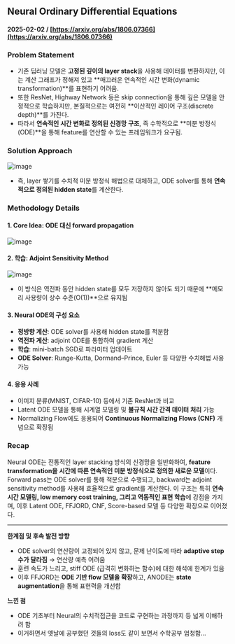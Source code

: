 ## Neural Ordinary Differential Equations  
#### 2025-02-02 / [https://arxiv.org/abs/1806.07366](https://arxiv.org/abs/1806.07366)

### Problem Statement
- 기존 딥러닝 모델은 **고정된 깊이의 layer stack**을 사용해 데이터를 변환하지만, 이는 계산 그래프가 정해져 있고 **매끄러운 연속적인 시간 변화(dynamic transformation)**를 표현하기 어려움.
- 또한 ResNet, Highway Network 등은 skip connection을 통해 깊은 모델을 안정적으로 학습하지만, 본질적으로는 여전히 **이산적인 레이어 구조(discrete depth)**를 가진다.
- 따라서 **연속적인 시간 변화로 정의된 신경망 구조**, 즉 수학적으로 **미분 방정식(ODE)**을 통해 feature를 연산할 수 있는 프레임워크가 요구됨.

### Solution Approach
![image](https://github.com/user-attachments/assets/1bf77707-17cf-4992-8e3d-630b79b8a6ab)


- 즉, layer 쌓기를 수치적 미분 방정식 해법으로 대체하고, ODE solver를 통해 **연속적으로 정의된 hidden state**를 계산한다.

### Methodology Details

#### 1. Core Idea: ODE 대신 forward propagation
![image](https://github.com/user-attachments/assets/9fe8b02d-602c-44d0-8130-1ec0866a7aac)


#### 2. 학습: Adjoint Sensitivity Method
![image](https://github.com/user-attachments/assets/b90da7db-2c6c-4b0b-9a04-267fcf13300b)

- 이 방식은 역전파 동안 hidden state를 모두 저장하지 않아도 되기 때문에 **메모리 사용량이 상수 수준(O(1))**으로 유지됨

#### 3. Neural ODE의 구성 요소
- **정방향 계산**: ODE solver를 사용해 hidden state를 적분함
- **역전파 계산**: adjoint ODE를 통합하여 gradient 계산
- **학습**: mini-batch SGD로 파라미터 업데이트
- **ODE Solver**: Runge-Kutta, Dormand–Prince, Euler 등 다양한 수치해법 사용 가능

#### 4. 응용 사례
- 이미지 분류(MNIST, CIFAR-10) 등에서 기존 ResNet과 비교
- Latent ODE 모델을 통해 시계열 모델링 및 **불규칙 시간 간격 데이터 처리** 가능
- Normalizing Flow에도 응용되어 **Continuous Normalizing Flows (CNF)** 개념으로 확장됨

### Recap
Neural ODE는 전통적인 layer stacking 방식의 신경망을 일반화하여, **feature transformation을 시간에 따른 연속적인 미분 방정식으로 정의한 새로운 모델**이다. Forward pass는 ODE solver를 통해 적분으로 수행되고, backward는 adjoint sensitivity method를 사용해 효율적으로 gradient를 계산한다. 이 구조는 특히 **연속 시간 모델링, low memory cost training, 그리고 역동적인 표현 학습**에 강점을 가지며, 이후 Latent ODE, FFJORD, CNF, Score-based 모델 등 다양한 확장으로 이어졌다.

---

**한계점 및 후속 발전 방향**
- ODE solver의 연산량이 고정되어 있지 않고, 문제 난이도에 따라 **adaptive step 수가 달라짐** → 연산량 예측 어려움
- 훈련 속도가 느리고, stiff ODE (급격히 변화하는 함수)에 대한 해석에 한계가 있음
- 이후 FFJORD는 **ODE 기반 flow 모델을 확장**하고, ANODE는 **state augmentation**을 통해 표현력을 개선함

**느낀 점**
- ODE 기초부터 Neural의 수치적접근을 코드로 구현하는 과정까지 등 넓게 이해하려 함
- 이거하면서 옛날에 공부했던 것들의 loss도 같이 보면서 수학공부 엄청함...
